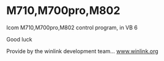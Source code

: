 # M710,M700pro,M802
Icom M710,M700pro,M802 control program, in VB 6

Good luck

Provide by the winlink development team...
www.winlink.org
